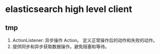 # elasticsearch high level client

## tmp

1. ActionListener: 异步操作 Action。 定义正常操作后的动作和失败的动作。
2. 提供同步和异步获取数据操作。避免阻塞和等待。